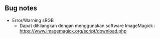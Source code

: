 ## Bug notes

- Error/Warning sRGB
  - Dapat dihilangkan dengan menggunakan software ImageMagick : https://www.imagemagick.org/script/download.php
